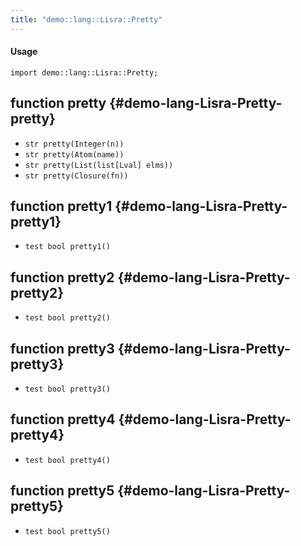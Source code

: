 ```yaml
---
title: "demo::lang::Lisra::Pretty"
---
```


#### Usage

`import demo::lang::Lisra::Pretty;`


## function pretty {#demo-lang-Lisra-Pretty-pretty}

* ``str pretty(Integer(n))``
* ``str pretty(Atom(name))``
* ``str pretty(List(list[Lval] elms))``
* ``str pretty(Closure(fn))``

## function pretty1 {#demo-lang-Lisra-Pretty-pretty1}

* ``test bool pretty1()``

## function pretty2 {#demo-lang-Lisra-Pretty-pretty2}

* ``test bool pretty2()``

## function pretty3 {#demo-lang-Lisra-Pretty-pretty3}

* ``test bool pretty3()``

## function pretty4 {#demo-lang-Lisra-Pretty-pretty4}

* ``test bool pretty4()``

## function pretty5 {#demo-lang-Lisra-Pretty-pretty5}

* ``test bool pretty5()``

